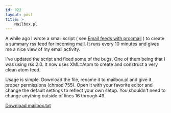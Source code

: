 ```yaml
---
id: 922
layout: post
title: >
    Mailbox.pl
---
```


A while ago I wrote a small script ( see <a href="http://blog.socklabs.com/2006/03/07/email_feeds_with_procmail/">Email feeds with procmail</a> ) to create a summary rss feed for incoming mail. It runs every 10 minutes and gives me a nice view of my email activity.

I've updated the script and fixed some of the bugs. One of them being that I was using rss 2.0. It now uses XML::Atom to create and construct a very clean atom feed.

Usage is simple. Download the file, rename it to mailbox.pl and give it proper permissions (chmod 755). Open it with your favorite editor and change the default settings to reflect your own setup. You shouldn't need to change anything outside of lines 16 through 49.

<a href="http://blog.socklabs.com/mailbox.txt">Download mailbox.txt</a>
